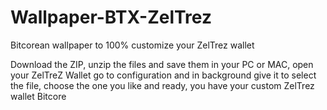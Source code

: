 # Wallpaper-BTX-ZelTrez
Bitcorean wallpaper to 100% customize your ZelTrez wallet
<p>Download the ZIP, unzip the files and save them in your PC or MAC, open your ZelTreZ Wallet go to configuration and in background give it to select the file, choose the one you like and ready, you have your custom ZelTrez wallet Bitcore
